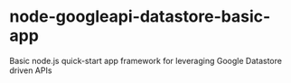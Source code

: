 # node-googleapi-datastore-basic-app
Basic node.js quick-start app framework for leveraging Google Datastore driven APIs
